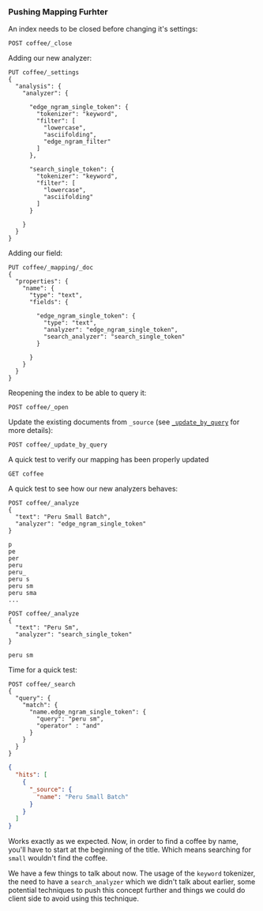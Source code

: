 ### Pushing Mapping Furhter

An index needs to be closed before changing it's settings:
```
POST coffee/_close
```

Adding our new analyzer:
```
PUT coffee/_settings
{
  "analysis": {
    "analyzer": {
      
      "edge_ngram_single_token": {
        "tokenizer": "keyword",
        "filter": [
          "lowercase",
          "asciifolding",
          "edge_ngram_filter"
        ]
      },
      
      "search_single_token": {
        "tokenizer": "keyword",
        "filter": [
          "lowercase",
          "asciifolding"
        ]
      }
      
    }
  }
}
```

Adding our field:
```
PUT coffee/_mapping/_doc
{
  "properties": {
    "name": {
      "type": "text",
      "fields": {

        "edge_ngram_single_token": {
          "type": "text",
          "analyzer": "edge_ngram_single_token",
          "search_analyzer": "search_single_token"
        }

      }
    }
  }
}
```

Reopening the index to be able to query it:
```
POST coffee/_open
```

Update the existing documents from `_source` (see [`_update_by_query`](https://www.elastic.co/guide/en/elasticsearch/reference/current/docs-update-by-query.html) for more details):
```
POST coffee/_update_by_query
```

A quick test to verify our mapping has been properly updated
```
GET coffee
```

A quick test to see how our new analyzers behaves:
```
POST coffee/_analyze
{
  "text": "Peru Small Batch",
  "analyzer": "edge_ngram_single_token"
}
```

```
p
pe
per
peru
peru_
peru s
peru sm
peru sma
...
```

```
POST coffee/_analyze
{
  "text": "Peru Sm",
  "analyzer": "search_single_token"
}
```

```
peru sm
```

Time for a quick test:
```
POST coffee/_search
{
  "query": {
    "match": {
      "name.edge_ngram_single_token": {
        "query": "peru sm",
        "operator" : "and"
      }
    }
  }
}
```
```json
{
  "hits": [
    {
      "_source": {
        "name": "Peru Small Batch"
      }
    }
  ]
}
```

Works exactly as we expected. Now, in order to find a coffee by name, you'll have to start at the beginning of the title. Which means searching for `small` wouldn't find the coffee.

We have a few things to talk about now. The usage of the `keyword` tokenizer, the need to have a `search_analyzer` which we didn't talk about earlier, some potential techniques to push this concept further and things we could do client side to avoid using this technique.

